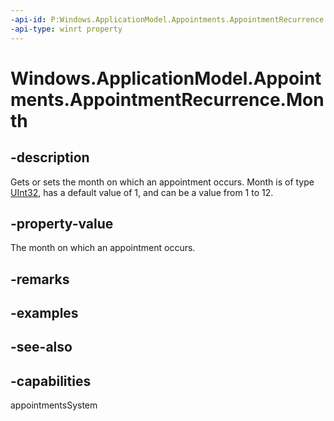 ```yaml
---
-api-id: P:Windows.ApplicationModel.Appointments.AppointmentRecurrence.Month
-api-type: winrt property
---
```


<!-- Property syntax
public uint Month { get;  set; }
-->

# Windows.ApplicationModel.Appointments.AppointmentRecurrence.Month

## -description
Gets or sets the month on which an appointment occurs. Month is of type [UInt32](/dotnet/api/system.uint32?view=dotnet-uwp-10.0&preserve-view=true), has a default value of 1, and can be a value from 1 to 12.

## -property-value
The month on which an appointment occurs.

## -remarks

## -examples

## -see-also

## -capabilities
appointmentsSystem
